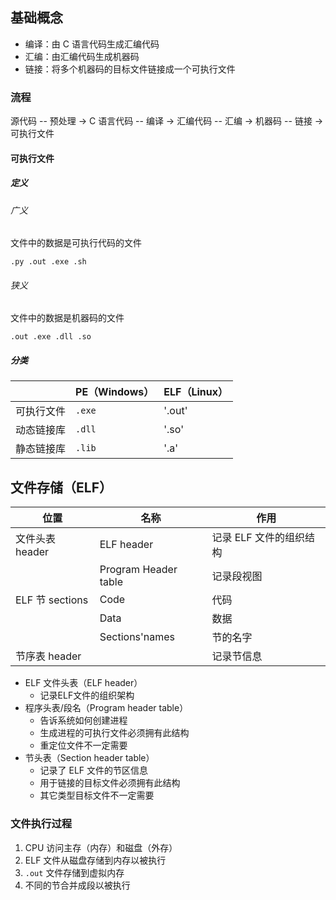 ## 基础概念
- 编译：由 C 语言代码生成汇编代码
- 汇编：由汇编代码生成机器码
- 链接：将多个机器码的目标文件链接成一个可执行文件
### 流程
源代码 -- 预处理 -> C 语言代码 -- 编译 -> 汇编代码 -- 汇编 -> 机器码 -- 链接 -> 可执行文件
#### 可执行文件
##### 定义
###### 广义
文件中的数据是可执行代码的文件

	.py .out .exe .sh
###### 狭义
文件中的数据是机器码的文件

	.out .exe .dll .so
##### 分类
|       | PE（Windows） | ELF（Linux） |
| ----- | ----------- | ---------- |
| 可执行文件 | `.exe`      | '.out'     |
| 动态链接库 | `.dll`      | '.so'      |
| 静态链接库 | `.lib`      | '.a'       |
## 文件存储（ELF）

| 位置             | 名称                   | 作用             |
| -------------- | -------------------- | -------------- |
| 文件头表 header    | ELF header           | 记录 ELF 文件的组织结构 |
|                | Program Header table | 记录段视图          |
| ELF 节 sections | Code                 | 代码             |
|                | Data                 | 数据             |
|                | Sections'names       | 节的名字           |
| 节序表 header     |                      | 记录节信息          |
- ELF 文件头表（ELF header）
	- 记录ELF文件的组织架构
- 程序头表/段名（Program header table）
	- 告诉系统如何创建进程
	- 生成进程的可执行文件必须拥有此结构
	- 重定位文件不一定需要
- 节头表（Section header table）
	- 记录了 ELF 文件的节区信息
	- 用于链接的目标文件必须拥有此结构
	- 其它类型目标文件不一定需要
### 文件执行过程
1. CPU 访问主存（内存）和磁盘（外存）
2. ELF 文件从磁盘存储到内存以被执行
3. `.out` 文件存储到虚拟内存
4. 不同的节合并成段以被执行
